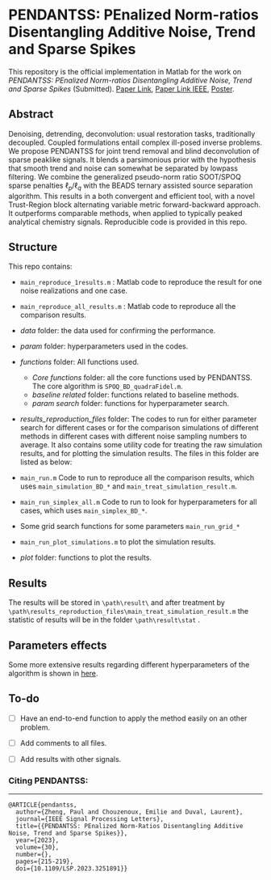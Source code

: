 # PENDANTSS: PEnalized Norm-ratios Disentangling Additive Noise, Trend and Sparse Spikes  


This repository is the official implementation in Matlab for the work on *PENDANTSS: PEnalized Norm-ratios Disentangling Additive Noise, Trend and Sparse Spikes* (Submitted). [Paper Link](https://hal.archives-ouvertes.fr/hal-03924136), [Paper Link IEEE](https://ieeexplore.ieee.org/document/10057984), [Poster](./poster.pdf).

## Abstract

Denoising, detrending, deconvolution: usual restoration tasks, traditionally decoupled. Coupled formulations entail complex ill-posed inverse problems. We propose PENDANTSS for joint trend removal and blind deconvolution of sparse peaklike signals. It blends a parsimonious prior with the hypothesis that smooth trend and noise can somewhat be separated by lowpass filtering. We combine the generalized pseudo-norm ratio SOOT/SPOQ sparse penalties $\ell_p/\ell_q$  with the BEADS ternary assisted source separation algorithm. This results in a both convergent and efficient tool, with a novel Trust-Region block alternating variable metric forward-backward approach. It outperforms comparable methods, when applied to typically peaked analytical chemistry signals. Reproducible code is provided in this repo.

## Structure

This repo contains:

- `main_reproduce_1results.m` : Matlab code to reproduce the result for one noise realizations and one case.
- `main_reproduce_all_results.m` : Matlab code to reproduce all the comparison results.

- *data* folder: the data used for confirming the performance.
- *param* folder: hyperparameters used in the codes.
- *functions* folder: All functions used.
  - *Core functions* folder: all the core functions used by PENDANTSS. The core algorithm is `SPOQ_BD_quadraFidel.m`. 
  - *baseline related* folder:  functions related to baseline methods.
  - *param search* folder: functions for hyperparameter search.
-  *results_reproduction_files* folder: The codes to run for either parameter search for different cases or for the comparison simulations of different methods in different cases with different noise sampling numbers to average. It also contains some utility code for treating the raw simulation results, and for plotting the simulation results. The files in this folder are listed as below:
  - `main_run.m` Code to run to reproduce all the comparison results, which uses `main_simulation_BD_*` and `main_treat_simulation_result.m`. 
  - `main_run_simplex_all.m` Code to run to look for hyperparameters for all cases, which uses `main_simplex_BD_*`.
  - Some grid search functions for some parameters `main_run_grid_*` 
  - `main_run_plot_simulations.m` to plot the simulation results.
  - *plot* folder: functions to plot the results.



## Results

The results will be stored in `\path\result\` and after treatment by `\path\results_reproduction_files\main_treat_simulation_result.m`  the statistic of results will be in the folder `\path\result\stat` . 

## Parameters effects
Some more extensive results regarding different hyperparameters of the algorithm is shown in [here](./extensive_results.md).


## To-do

- [ ] Have an end-to-end function to apply the method easily on an other problem.
- [ ] Add comments to all files.
- [ ] Add results with other signals.


### Citing PENDANTSS:
---
```
@ARTICLE{pendantss,
  author={Zheng, Paul and Chouzenoux, Emilie and Duval, Laurent},
  journal={IEEE Signal Processing Letters}, 
  title={{PENDANTSS: PEnalized Norm-Ratios Disentangling Additive Noise, Trend and Sparse Spikes}}, 
  year={2023},
  volume={30},
  number={},
  pages={215-219},
  doi={10.1109/LSP.2023.3251891}}
```
